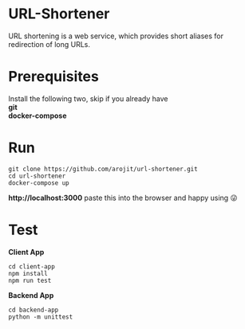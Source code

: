 # URL-Shortener
URL shortening is a web service, which provides short aliases for redirection of long URLs.

# Prerequisites
Install the following two, skip if you already have <br/>
**git <br/>
docker-compose**

# Run
```
git clone https://github.com/arojit/url-shortener.git
cd url-shortener
docker-compose up
```
**http://localhost:3000** paste this into the browser and happy using &#128540;

# Test
**Client App**
```
cd client-app
npm install
npm run test
```
**Backend App**
```
cd backend-app
python -m unittest
```
